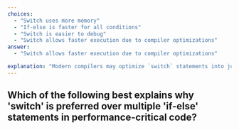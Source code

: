 ```yaml
---
choices:
  - "Switch uses more memory"
  - "If-else is faster for all conditions"
  - "Switch is easier to debug"
  - "Switch allows faster execution due to compiler optimizations"
answer:
  - "Switch allows faster execution due to compiler optimizations"

explanation: "Modern compilers may optimize `switch` statements into jump tables or lookup tables, improving execution speed when compared to sequential `if-else` chains."
---
```


## Which of the following best explains why 'switch' is preferred over multiple 'if-else' statements in performance-critical code?
